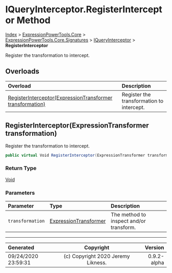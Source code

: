 ﻿# IQueryInterceptor.RegisterInterceptor Method

[Index](../index.md) > [ExpressionPowerTools.Core](ExpressionPowerTools.Core.a.md) > [ExpressionPowerTools.Core.Signatures](ExpressionPowerTools.Core.Signatures.n.md) > [IQueryInterceptor](ExpressionPowerTools.Core.Signatures.IQueryInterceptor.i.md) > **RegisterInterceptor**

Register the transformation to intercept.

## Overloads

| Overload | Description |
| :-- | :-- |
| [RegisterInterceptor(ExpressionTransformer transformation)](#registerinterceptorexpressiontransformer-transformation) | Register the transformation to intercept. |
## RegisterInterceptor(ExpressionTransformer transformation)

Register the transformation to intercept.

```csharp
public virtual Void RegisterInterceptor(ExpressionTransformer transformation)
```

### Return Type

 [Void](https://docs.microsoft.com/dotnet/api/system.void) 

### Parameters

| Parameter | Type | Description |
| :-- | :-- | :-- |
| `transformation` | [ExpressionTransformer](ExpressionPowerTools.Core.ExpressionTransformer.cs.md) | The method to inspect and/or transform. |



---

| Generated | Copyright | Version |
| :-- | :-: | --: |
| 09/24/2020 23:59:31 | (c) Copyright 2020 Jeremy Likness. | 0.9.2-alpha |
